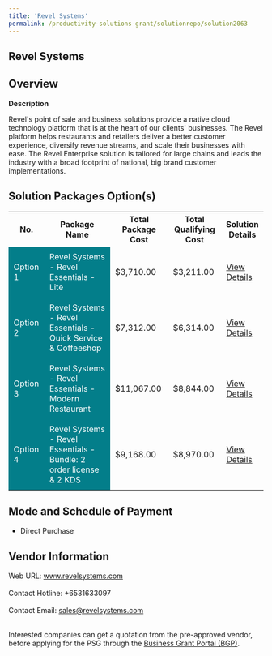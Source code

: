 ```yaml
---
title: 'Revel Systems'
permalink: /productivity-solutions-grant/solutionrepo/solution2063
---
```


## Revel Systems

## Overview

**Description**

Revel's point of sale and business solutions provide a native cloud technology platform that is at the heart of our clients' businesses. The Revel platform helps restaurants and retailers deliver a better customer experience, diversify revenue streams, and scale their businesses with ease. 
The Revel Enterprise solution is tailored for large chains and leads the industry with a broad footprint of national, big brand customer implementations.

## Solution Packages Option(s)

<table>
<tr>
<th><b>No.</b></th>
<th><b>Package Name</b></th>
<th><b>Total Package Cost</b></th>
<th><b>Total Qualifying Cost</b></th>
<th><b>Solution Details</b></th>
</tr>
<tr>
<td style='padding: 10px; background-color: #037E8A; color: #FFFFFF;'>Option 1</td>
<td style='padding: 10px; background-color: #037E8A; color: #FFFFFF;'>Revel Systems - Revel Essentials - Lite</td>
<td style='padding: 10px;'>$3,710.00</td>
<td style='padding: 10px;'>$3,211.00</td>
<td style='padding: 10px;'><a href='https://www.gobusiness.gov.sg/images/psg/Desensitised_Revel_Annex_3_CR_wef_6_Jan_2022_Part_1.pdf' target='_blank'>View Details</a></td>
</tr>
<tr>
<td style='padding: 10px; background-color: #037E8A; color: #FFFFFF;'>Option 2</td>
<td style='padding: 10px; background-color: #037E8A; color: #FFFFFF;'>Revel Systems - Revel Essentials - Quick Service & Coffeeshop</td>
<td style='padding: 10px;'>$7,312.00</td>
<td style='padding: 10px;'>$6,314.00</td>
<td style='padding: 10px;'><a href='https://www.gobusiness.gov.sg/images/psg/Desensitised_Revel_Annex_3_CR_wef_6_Jan_2022_Part_2.pdf' target='_blank'>View Details</a></td>
</tr>
<tr>
<td style='padding: 10px; background-color: #037E8A; color: #FFFFFF;'>Option 3</td>
<td style='padding: 10px; background-color: #037E8A; color: #FFFFFF;'>Revel Systems - Revel Essentials -  Modern Restaurant </td>
<td style='padding: 10px;'>$11,067.00</td>
<td style='padding: 10px;'>$8,844.00</td>
<td style='padding: 10px;'><a href='https://www.gobusiness.gov.sg/images/psg/Desensitised_Revel_Annex_3_CR_wef_6_Jan_2022_Part_3.pdf' target='_blank'>View Details</a></td>
</tr>
<tr>
<td style='padding: 10px; background-color: #037E8A; color: #FFFFFF;'>Option 4</td>
<td style='padding: 10px; background-color: #037E8A; color: #FFFFFF;'>Revel Systems - Revel Essentials - Bundle: 2 order license & 2 KDS</td>
<td style='padding: 10px;'>$9,168.00</td>
<td style='padding: 10px;'>$8,970.00</td>
<td style='padding: 10px;'><a href='https://www.gobusiness.gov.sg/images/psg/Desensitised_Revel_Annex_3_CR_wef_6_Jan_2022_Part_4.pdf' target='_blank'>View Details</a></td>
</tr>
</table>

## Mode and Schedule of Payment

 - Direct Purchase

## Vendor Information

 Web URL: www.revelsystems.com <br><br>Contact Hotline: +6531633097 <br><br>Contact Email: sales@revelsystems.com <br><br>

Interested companies can get a quotation from the pre-approved vendor, before applying for the PSG through the <a href='https://www.businessgrants.gov.sg/' target='_blank' rel='noopener'>Business Grant Portal (BGP)</a>.

<script src="/jquery/resize-tables.js"></script>
